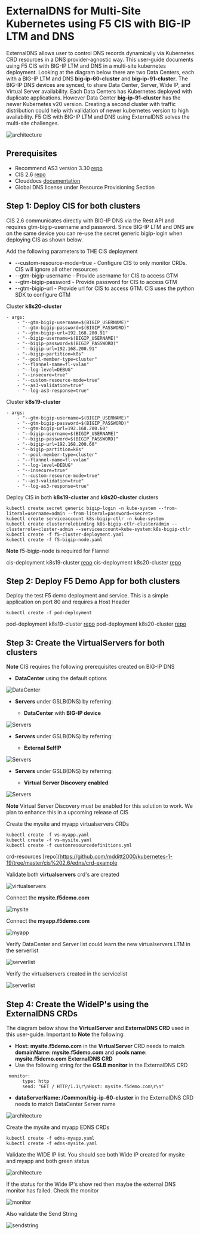 # ExternalDNS for Multi-Site Kubernetes using F5 CIS with BIG-IP LTM and DNS

ExternalDNS allows user to control DNS records dynamically via Kubernetes CRD resources in a DNS provider-agnostic way. This user-guide documents using F5 CIS with BIG-IP LTM and DNS in a multi-site kubernetes deployment. Looking at the diagram below there are two Data Centers, each with a BIG-IP LTM and DNS **big-ip-60-cluster** and **big-ip-91-cluster**. The BIG-IP DNS devices are synced, to share Data Center, Server, Wide IP, and Virtual Server availability. Each Data Centers has Kubernetes deployed with duplicate applications. However Data Center **big-ip-91-cluster** has the newer Kubernetes v20 version. Creating a second cluster with traffic distribution could help with validation of newer kubernetes version to high availability. F5 CIS with BIG-IP LTM and DNS using ExternalDNS solves the multi-site challenges. 

![architecture](https://github.com/mdditt2000/kubernetes-1-19/blob/master/cis%202.6/multi-site/diagrams/2021-09-23_15-52-41.png)

## Prerequisites

* Recommend AS3 version 3.30 [repo](https://github.com/F5Networks/f5-appsvcs-extension/releases/tag/v3.30.0)
* CIS 2.6 [repo](coming)
* Clouddocs [documentation](https://clouddocs.f5.com/containers/latest/userguide/crd/externaldns.html)
* Global DNS license under Resource Provisioning Section

## Step 1: Deploy CIS for both clusters

CIS 2.6 communicates directly with BIG-IP DNS via the Rest API and requires gtm-bigip-username and password. Since BIG-IP LTM and DNS are on the same device you can re-use the secret generic bigip-login when deploying CIS as shown below.

Add the following parameters to THE CIS deployment

* --custom-resource-mode=true - Configure CIS to only monitor CRDs. CIS will ignore all other resources
* --gtm-bigip-username - Provide username for CIS to access GTM
* --gtm-bigip-password - Provide password for CIS to access GTM
* --gtm-bigip-url - Provide url for CIS to access GTM. CIS uses the python SDK to configure GTM 

Cluster **k8s20-cluster**

```
- args: 
    - "--gtm-bigip-username=$(BIGIP_USERNAME)"
    - "--gtm-bigip-password=$(BIGIP_PASSWORD)"
    - "--gtm-bigip-url=192.168.200.91"
    - "--bigip-username=$(BIGIP_USERNAME)"
    - "--bigip-password=$(BIGIP_PASSWORD)"
    - "--bigip-url=192.168.200.91"
    - "--bigip-partition=k8s"
    - "--pool-member-type=cluster"
    - "--flannel-name=fl-vxlan"
    - "--log-level=DEBUG"
    - "--insecure=true"
    - "--custom-resource-mode=true"
    - "--as3-validation=true"
    - "--log-as3-response=true"
```

Cluster **k8s19-cluster**

```
- args: 
    - "--gtm-bigip-username=$(BIGIP_USERNAME)"
    - "--gtm-bigip-password=$(BIGIP_PASSWORD)"
    - "--gtm-bigip-url=192.168.200.60"
    - "--bigip-username=$(BIGIP_USERNAME)"
    - "--bigip-password=$(BIGIP_PASSWORD)"
    - "--bigip-url=192.168.200.60"
    - "--bigip-partition=k8s"
    - "--pool-member-type=cluster"
    - "--flannel-name=fl-vxlan"
    - "--log-level=DEBUG"
    - "--insecure=true"
    - "--custom-resource-mode=true"
    - "--as3-validation=true"
    - "--log-as3-response=true"
```

Deploy CIS in both **k8s19-cluster** and **k8s20-cluster** clusters

```
kubectl create secret generic bigip-login -n kube-system --from-literal=username=admin --from-literal=password=<secret>
kubectl create serviceaccount k8s-bigip-ctlr -n kube-system
kubectl create clusterrolebinding k8s-bigip-ctlr-clusteradmin --clusterrole=cluster-admin --serviceaccount=kube-system:k8s-bigip-ctlr
kubectl create -f f5-cluster-deployment.yaml
kubectl create -f f5-bigip-node.yaml
```
**Note** f5-bigip-node is required for Flannel

cis-deployment k8s19-cluster [repo](https://github.com/mdditt2000/kubernetes-1-19/tree/master/cis%202.6/multi-site/k8s19-cluster/cis-deployment)
cis-deployment k8s20-cluster [repo](https://github.com/mdditt2000/kubernetes-1-19/tree/master/cis%202.6/multi-site/k8s20-cluster/cis-deployment)

## Step 2: Deploy F5 Demo App for both clusters

Deploy the test F5 demo deployment and service. This is a simple application on port 80 and requires a Host Header

```
kubectl create -f pod-deployment
```

pod-deployment k8s19-cluster [repo](https://github.com/mdditt2000/kubernetes-1-19/tree/master/cis%202.6/multi-site/k8s19-cluster/pod-deployment)
pod-deployment k8s20-cluster [repo](https://github.com/mdditt2000/kubernetes-1-19/tree/master/cis%202.6/multi-site/k8s20-cluster/pod-deployment)

## Step 3: Create the VirtualServers for both clusters

**Note** CIS requires the following prerequisites created on BIG-IP DNS

* **DataCenter** using the default options

![DataCenter](https://github.com/mdditt2000/kubernetes-1-19/blob/master/cis%202.6/edns/diagram/2021-09-17_10-49-20.png)

* **Servers** under GSLB(DNS) by referring:

    - **DataCenter** with **BIG-IP device**

![Servers](https://github.com/mdditt2000/kubernetes-1-19/blob/master/cis%202.6/edns/diagram/2021-09-20_14-17-02.png)

* **Servers** under GSLB(DNS) by referring:

    - **External SelfIP**

![Servers](https://github.com/mdditt2000/kubernetes-1-19/blob/master/cis%202.6/edns/diagram/2021-09-20_14-17-58.png)

* **Servers** under GSLB(DNS) by referring:

    - **Virtual Server Discovery enabled**

![Servers](https://github.com/mdditt2000/kubernetes-1-19/blob/master/cis%202.6/edns/diagram/2021-09-20_14-18-23.png)
    
**Note** Virtual Server Discovery must be enabled for this solution to work. We plan to enhance this in a upcoming release of CIS

Create the mysite and myapp virtualservers CRDs

```
kubectl create -f vs-myapp.yaml
kubectl create -f vs-mysite.yaml
kubectl create -f customresourcedefinitions.yml
```
crd-resources [repo](https://github.com/mdditt2000/kubernetes-1-19/tree/master/cis%202.6/edns/crd-example

Validate both **virtualservers** crd's are created

![virtualservers](https://github.com/mdditt2000/kubernetes-1-19/blob/master/cis%202.6/edns/diagram/2021-09-17_13-39-20.png)

Connect the **mysite.f5demo.com**

![mysite](https://github.com/mdditt2000/kubernetes-1-19/blob/master/cis%202.6/edns/diagram/2021-09-17_13-40-14.png)

Connect the **myapp.f5demo.com**

![myapp](https://github.com/mdditt2000/kubernetes-1-19/blob/master/cis%202.6/edns/diagram/2021-09-17_13-39-58.png)

Verify DataCenter and Server list could learn the new virtualservers LTM in the serverlist

![serverlist](https://github.com/mdditt2000/kubernetes-1-19/blob/master/cis%202.6/edns/diagram/2021-09-17_13-47-58.png)

Verify the virtualservers created in the servicelist

![serverlist](https://github.com/mdditt2000/kubernetes-1-19/blob/master/cis%202.6/edns/diagram/2021-09-17_13-50-05.png)

## Step 4: Create the WideIP's using the ExternalDNS CRDs

The diagram below show the **VirtualServer** and **ExternalDNS CRD** used in this user-guide. Important to **Note** the following:

* **Host:** **mysite.f5demo.com** in the **VirtualServer** CRD needs to match **domainName: mysite.f5demo.com** and **pools name: mysite.f5demo.com** **ExternalDNS CRD**
* Use the following string for the **GSLB monitor** in the ExternalDNS CRD

```
 monitor:
      type: http
      send: "GET / HTTP/1.1\r\nHost: mysite.f5demo.com\r\n"
```

* **dataServerName: /Common/big-ip-60-cluster** in the ExternalDNS CRD needs to match DataCenter Server name

![architecture](https://github.com/mdditt2000/kubernetes-1-19/blob/master/cis%202.6/edns/diagram/2021-09-17_10-25-22.png)

Create the mysite and myapp EDNS CRDs

```
kubectl create -f edns-myapp.yaml
kubectl create -f edns-mysite.yaml
```

Validate the WIDE IP list. You should see both Wide IP created for mysite and myapp and both green status

![architecture](https://github.com/mdditt2000/kubernetes-1-19/blob/master/cis%202.6/edns/diagram/2021-09-20_15-14-10.png)

If the status for the Wide IP's show red then maybe the external DNS monitor has failed. Check the monitor

![monitor](https://github.com/mdditt2000/kubernetes-1-19/blob/master/cis%202.6/edns/diagram/2021-09-20_15-20-20.png)

Also validate the Send String

![sendstring](https://github.com/mdditt2000/kubernetes-1-19/blob/master/cis%202.6/edns/diagram/2021-09-20_15-21-00.png)